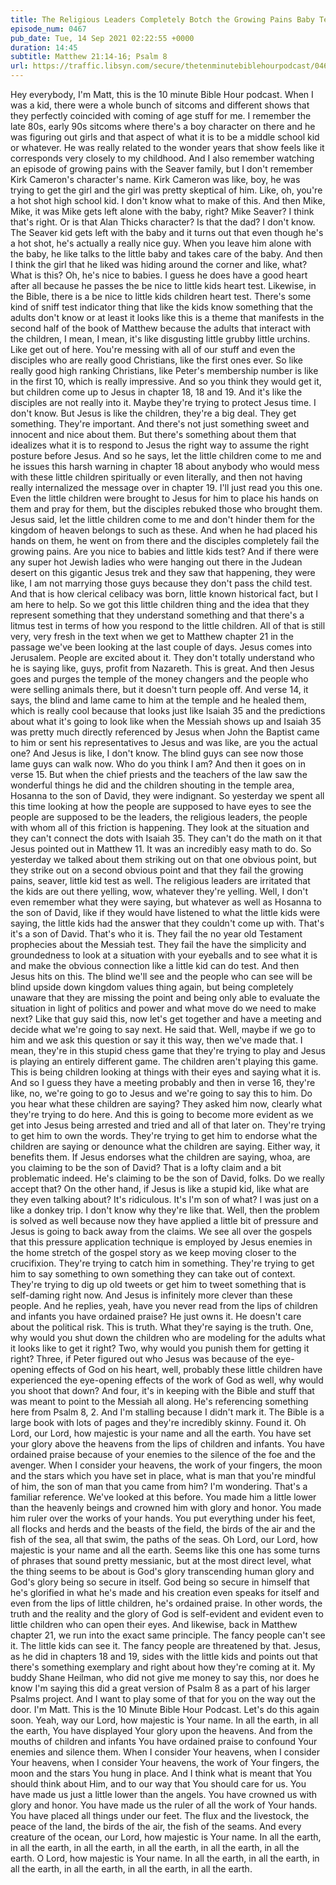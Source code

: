 ```yaml
---
title: The Religious Leaders Completely Botch the Growing Pains Baby Test
episode_num: 0467
pub_date: Tue, 14 Sep 2021 02:22:55 +0000
duration: 14:45
subtitle: Matthew 21:14-16; Psalm 8
url: https://traffic.libsyn.com/secure/thetenminutebiblehourpodcast/0467_-_The_Religious_Leaders_Completely_Botch_the_Growing_Pains_Baby_Test.mp3
---
```


 Hey everybody, I'm Matt, this is the 10 minute Bible Hour podcast. When I was a kid, there were a whole bunch of sitcoms and different shows that they perfectly coincided with coming of age stuff for me. I remember the late 80s, early 90s sitcoms where there's a boy character on there and he was figuring out girls and that aspect of what it is to be a middle school kid or whatever. He was really related to the wonder years that show feels like it corresponds very closely to my childhood. And I also remember watching an episode of growing pains with the Seaver family, but I don't remember Kirk Cameron's character's name. Kirk Cameron was like, boy, he was trying to get the girl and the girl was pretty skeptical of him. Like, oh, you're a hot shot high school kid. I don't know what to make of this. And then Mike, Mike, it was Mike gets left alone with the baby, right? Mike Seaver? I think that's right. Or is that Alan Thicks character? Is that the dad? I don't know. The Seaver kid gets left with the baby and it turns out that even though he's a hot shot, he's actually a really nice guy. When you leave him alone with the baby, he like talks to the little baby and takes care of the baby. And then I think the girl that he liked was hiding around the corner and like, what? What is this? Oh, he's nice to babies. I guess he does have a good heart after all because he passes the be nice to little kids heart test. Likewise, in the Bible, there is a be nice to little kids children heart test. There's some kind of sniff test indicator thing that like the kids know something that the adults don't know or at least it looks like this is a theme that manifests in the second half of the book of Matthew because the adults that interact with the children, I mean, I mean, it's like disgusting little grubby little urchins. Like get out of here. You're messing with all of our stuff and even the disciples who are really good Christians, like the first ones ever. So like really good high ranking Christians, like Peter's membership number is like in the first 10, which is really impressive. And so you think they would get it, but children come up to Jesus in chapter 18, 18 and 19. And it's like the disciples are not really into it. Maybe they're trying to protect Jesus time. I don't know. But Jesus is like the children, they're a big deal. They get something. They're important. And there's not just something sweet and innocent and nice about them. But there's something about them that idealizes what it is to respond to Jesus the right way to assume the right posture before Jesus. And so he says, let the little children come to me and he issues this harsh warning in chapter 18 about anybody who would mess with these little children spiritually or even literally, and then not having really internalized the message over in chapter 19. I'll just read you this one. Even the little children were brought to Jesus for him to place his hands on them and pray for them, but the disciples rebuked those who brought them. Jesus said, let the little children come to me and don't hinder them for the kingdom of heaven belongs to such as these. And when he had placed his hands on them, he went on from there and the disciples completely fail the growing pains. Are you nice to babies and little kids test? And if there were any super hot Jewish ladies who were hanging out there in the Judean desert on this gigantic Jesus trek and they saw that happening, they were like, I am not marrying those guys because they don't pass the child test. And that is how clerical celibacy was born, little known historical fact, but I am here to help. So we got this little children thing and the idea that they represent something that they understand something and that there's a litmus test in terms of how you respond to the little children. All of that is still very, very fresh in the text when we get to Matthew chapter 21 in the passage we've been looking at the last couple of days. Jesus comes into Jerusalem. People are excited about it. They don't totally understand who he is saying like, guys, profit from Nazareth. This is great. And then Jesus goes and purges the temple of the money changers and the people who were selling animals there, but it doesn't turn people off. And verse 14, it says, the blind and lame came to him at the temple and he healed them, which is really cool because that looks just like Isaiah 35 and the predictions about what it's going to look like when the Messiah shows up and Isaiah 35 was pretty much directly referenced by Jesus when John the Baptist came to him or sent his representatives to Jesus and was like, are you the actual one? And Jesus is like, I don't know. The blind guys can see now those lame guys can walk now. Who do you think I am? And then it goes on in verse 15. But when the chief priests and the teachers of the law saw the wonderful things he did and the children shouting in the temple area, Hosanna to the son of David, they were indignant. So yesterday we spent all this time looking at how the people are supposed to have eyes to see the people are supposed to be the leaders, the religious leaders, the people with whom all of this friction is happening. They look at the situation and they can't connect the dots with Isaiah 35. They can't do the math on it that Jesus pointed out in Matthew 11. It was an incredibly easy math to do. So yesterday we talked about them striking out on that one obvious point, but they strike out on a second obvious point and that they fail the growing pains, seaver, little kid test as well. The religious leaders are irritated that the kids are out there yelling, wow, whatever they're yelling. Well, I don't even remember what they were saying, but whatever as well as Hosanna to the son of David, like if they would have listened to what the little kids were saying, the little kids had the answer that they couldn't come up with. That's it's a son of David. That's who it is. They fail the no year old Testament prophecies about the Messiah test. They fail the have the simplicity and groundedness to look at a situation with your eyeballs and to see what it is and make the obvious connection like a little kid can do test. And then Jesus hits on this. The blind we'll see and the people who can see will be blind upside down kingdom values thing again, but being completely unaware that they are missing the point and being only able to evaluate the situation in light of politics and power and what move do we need to make next? Like that guy said this, now let's get together and have a meeting and decide what we're going to say next. He said that. Well, maybe if we go to him and we ask this question or say it this way, then we've made that. I mean, they're in this stupid chess game that they're trying to play and Jesus is playing an entirely different game. The children aren't playing this game. This is being children looking at things with their eyes and saying what it is. And so I guess they have a meeting probably and then in verse 16, they're like, no, we're going to go to Jesus and we're going to say this to him. Do you hear what these children are saying? They asked him now, clearly what they're trying to do here. And this is going to become more evident as we get into Jesus being arrested and tried and all of that later on. They're trying to get him to own the words. They're trying to get him to endorse what the children are saying or denounce what the children are saying. Either way, it benefits them. If Jesus endorses what the children are saying, whoa, are you claiming to be the son of David? That is a lofty claim and a bit problematic indeed. He's claiming to be the son of David, folks. Do we really accept that? On the other hand, if Jesus is like a stupid kid, like what are they even talking about? It's ridiculous. It's I'm son of what? I was just on a like a donkey trip. I don't know why they're like that. Well, then the problem is solved as well because now they have applied a little bit of pressure and Jesus is going to back away from the claims. We see all over the gospels that this pressure application technique is employed by Jesus enemies in the home stretch of the gospel story as we keep moving closer to the crucifixion. They're trying to catch him in something. They're trying to get him to say something to own something they can take out of context. They're trying to dig up old tweets or get him to tweet something that is self-daming right now. And Jesus is infinitely more clever than these people. And he replies, yeah, have you never read from the lips of children and infants you have ordained praise? He just owns it. He doesn't care about the political risk. This is truth. What they're saying is the truth. One, why would you shut down the children who are modeling for the adults what it looks like to get it right? Two, why would you punish them for getting it right? Three, if Peter figured out who Jesus was because of the eye-opening effects of God on his heart, well, probably these little children have experienced the eye-opening effects of the work of God as well, why would you shoot that down? And four, it's in keeping with the Bible and stuff that was meant to point to the Messiah all along. He's referencing something here from Psalm 8, 2. And I'm stalling because I didn't mark it. The Bible is a large book with lots of pages and they're incredibly skinny. Found it. Oh Lord, our Lord, how majestic is your name and all the earth. You have set your glory above the heavens from the lips of children and infants. You have ordained praise because of your enemies to the silence of the foe and the avenger. When I consider your heavens, the work of your fingers, the moon and the stars which you have set in place, what is man that you're mindful of him, the son of man that you came from him? I'm wondering. That's a familiar reference. We've looked at this before. You made him a little lower than the heavenly beings and crowned him with glory and honor. You made him ruler over the works of your hands. You put everything under his feet, all flocks and herds and the beasts of the field, the birds of the air and the fish of the sea, all that swim, the paths of the seas. Oh Lord, our Lord, how majestic is your name and all the earth. Seems like this one has some turns of phrases that sound pretty messianic, but at the most direct level, what the thing seems to be about is God's glory transcending human glory and God's glory being so secure in itself. God being so secure in himself that he's glorified in what he's made and his creation even speaks for itself and even from the lips of little children, he's ordained praise. In other words, the truth and the reality and the glory of God is self-evident and evident even to little children who can open their eyes. And likewise, back in Matthew chapter 21, we run into the exact same principle. The fancy people can't see it. The little kids can see it. The fancy people are threatened by that. Jesus, as he did in chapters 18 and 19, sides with the little kids and points out that there's something exemplary and right about how they're coming at it. My buddy Shane Heilman, who did not give me money to say this, nor does he know I'm saying this did a great version of Psalm 8 as a part of his larger Psalms project. And I want to play some of that for you on the way out the door. I'm Matt. This is the 10 Minute Bible Hour Podcast. Let's do this again soon. Yeah, way our Lord, how majestic is Your name. In all the earth, in all the earth, You have displayed Your glory upon the heavens. And from the mouths of children and infants You have ordained praise to confound Your enemies and silence them. When I consider Your heavens, when I consider Your heavens, when I consider Your heavens, the work of Your fingers, the moon and the stars You hung in place. And I think what is meant that You should think about Him, and to our way that You should care for us. You have made us just a little lower than the angels. You have crowned us with glory and honor. You have made us the ruler of all the work of Your hands. You have placed all things under our feet. The flux and the livestock, the peace of the land, the birds of the air, the fish of the seams. And every creature of the ocean, our Lord, how majestic is Your name. In all the earth, in all the earth, in all the earth, in all the earth, in all the earth, in all the earth. O Lord, how majestic is Your name. In all the earth, in all the earth, in all the earth, in all the earth, in all the earth, in all the earth.